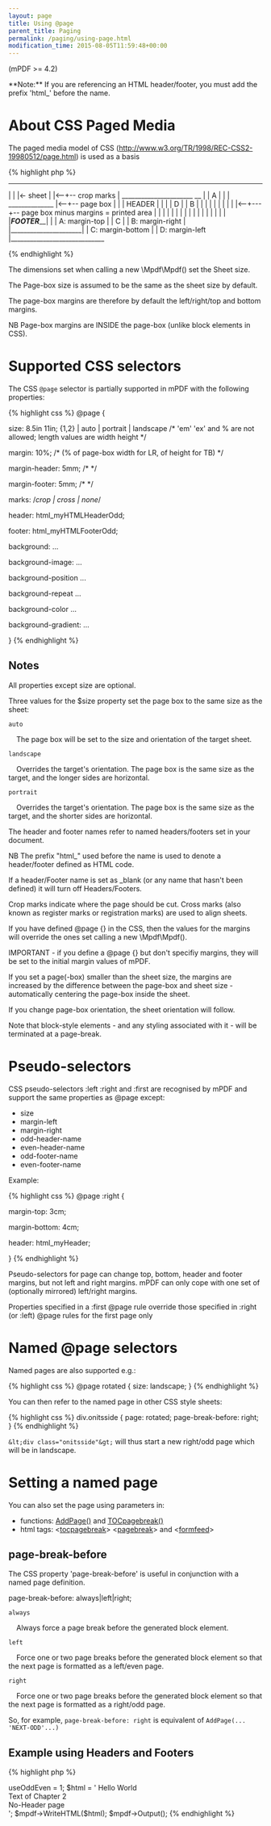 ```yaml
---
layout: page
title: Using @page
parent_title: Paging
permalink: /paging/using-page.html
modification_time: 2015-08-05T11:59:48+00:00
---
```


(mPDF >= 4.2)

<div class="alert alert-info" role="alert">**Note:** If you are referencing an HTML header/footer, you must add the prefix 'html_' before the name.</div>

# About CSS Paged Media

The paged media model of CSS (http://www.w3.org/TR/1998/REC-CSS2-19980512/page.html) is used as a basis

{% highlight php %}
   _____________________________
  |                         |   |<- sheet
  |                         |<--+-- crop marks
  |   ______________________  __
  |  |    A                 |
  |  |    ______________    |<--+-- page box
  |  |   |   HEADER     |   |
  |  | D |              | B |
  |  |   |              |   |
  |  |   |              |<--+---+-- page box minus margins = printed area
  |  |   |              |   |
  |  |   |              |   |
  |  |   |              |   |
  |  |   |___FOOTER_____|   |   |   A: margin-top
  |  |    C                 |   |   B: margin-right
  |  |______________________|   |   C: margin-bottom
  |                             |   D: margin-left
  |_____________________________

{% endhighlight %}

The dimensions set when calling a new \Mpdf\Mpdf() set the Sheet size.

The Page-box size is assumed to be the same as the sheet size by default.

The page-box margins are therefore by default the left/right/top and bottom margins.

NB Page-box margins are INSIDE the page-box (unlike block elements in CSS).

# Supported CSS selectors

The CSS `@page` selector is partially supported in mPDF with the following properties:

{% highlight css %}
@page {

  size: 8.5in 11in;  <length>{1,2} | auto | portrait | landscape  /* 'em' 'ex' and % are not allowed; length values are width height */

  margin: 10%; /* <any of the usual CSS values for margins> (% of page-box width for LR, of height for TB) */

  margin-header: 5mm; /* <any of the usual CSS values for margins> */

  margin-footer: 5mm; /* <any of the usual CSS values for margins> */

  marks: /*crop | cross | none*/

  header: html_myHTMLHeaderOdd;

  footer: html_myHTMLFooterOdd;

  background: ...

  background-image: ...

  background-position ...

  background-repeat ...

  background-color ...

  background-gradient: ...

}
{% endhighlight %}

## Notes

All properties except size are optional.

Three values for the <span class="parameter">$size</span> property set the page box to the same size as the sheet:

`auto`

    The page box will be set to the size and orientation of the target sheet.

`landscape`

    Overrides the target's orientation. The page box is the same size as the target, and the longer sides are horizontal.

`portrait`

    Overrides the target's orientation. The page box is the same size as the target, and the shorter sides are horizontal.

The header and footer names refer to named headers/footers set in your document.

NB The prefix "html_" used before the name is used to denote a header/footer defined as HTML code.

If a header/Footer name is set as _blank (or any name that hasn't been defined) it will turn off Headers/Footers.

Crop marks indicate where the page should be cut. Cross marks (also known as register marks or registration marks) are used to align sheets.

If you have defined @page {} in the CSS, then the values for the margins will override the ones set calling a new \Mpdf\Mpdf().

IMPORTANT - if you define a @page {} but don't specifiy margins, they will be set to the initial margin values of mPDF.

If you set a page(-box) smaller than the sheet size, the margins are increased by the difference between the page-box and sheet size - automatically centering the page-box inside the sheet.

If you change page-box orientation, the sheet orientation will follow.

Note that block-style elements - and any styling associated with it - will be terminated at a page-break.

# Pseudo-selectors

CSS pseudo-selectors :left :right and :first are recognised by mPDF and support the same properties as @page except:

<ul>
<li>size</li>
<li>margin-left</li>
<li>margin-right</li>
<li>odd-header-name</li>
<li>even-header-name</li>
<li>odd-footer-name</li>
<li>even-footer-name</li>
</ul>

Example:

{% highlight css %}
@page :right {

  margin-top: 3cm;

  margin-bottom: 4cm;

  header: html_myHeader;

}
{% endhighlight %}

Pseudo-selectors for page can change top, bottom, header and footer margins, but not left and right margins. mPDF can only cope with one set of (optionally mirrored) left/right margins.

Properties specified in a :first @page rule override those specified in :right (or :left) @page rules for the first page only

# Named @page selectors

Named pages are also supported e.g.:

{% highlight css %}
@page rotated { size: landscape; }
{% endhighlight %}

You can then refer to the named page in other CSS style sheets:

{% highlight css %}
div.onitsside { page: rotated; page-break-before: right; }
{% endhighlight %}

`&lt;div class="onitsside"&gt;` will thus start a new right/odd page which will be in landscape.

# Setting a named page

You can also set the page using parameters in:

<ul>
<li>functions: <a href="{{ "/reference/mpdf-functions/addpage.html" | prepend: site.baseurl }}">AddPage()</a> and <a href="{{ "/reference/mpdf-functions/tocpagebreak.html" | prepend: site.baseurl }}">TOCpagebreak()</a></li>
<li>html tags: &lt;<a href="{{ "/reference/html-control-tags/tocpagebreak.html" | prepend: site.baseurl }}">tocpagebreak</a>&gt; &lt;<a href="{{ "/reference/html-control-tags/pagebreak.html" | prepend: site.baseurl }}">pagebreak</a>&gt; and &lt;<a href="{{ "/reference/html-control-tags/formfeed.html" | prepend: site.baseurl }}">formfeed</a>&gt;</li>
</ul>

## page-break-before

The CSS property 'page-break-before' is useful in conjunction with a named page definition.

page-break-before: always|left|right;

`always`

    Always force a page break before the generated block element.

`left`

    Force one or two page breaks before the generated block element so that the next page is formatted as a left/even page.

`right`

    Force one or two page breaks before the generated block element so that the next page is formatted as a right/odd page.

So, for example, `page-break-before: right` is equivalent of `AddPage(... 'NEXT-ODD'...)`

## Example using Headers and Footers

{% highlight php %}
<?php

$mpdf = new \Mpdf\Mpdf();

$mpdf->useOddEven = 1;

$html = '

<html>

<head>

<style>

@page {

  size: auto;

  odd-header-name: html_myHeader1;

  even-header-name: html_myHeader2;

  odd-footer-name: html_myFooter1;

  even-footer-name: html_myFooter2;

}

@page chapter2 {

    odd-header-name: html_Chapter2HeaderOdd;

    even-header-name: html_Chapter2HeaderEven;

    odd-footer-name: html_Chapter2FooterOdd;

    even-footer-name: html_Chapter2FooterEven;

}

@page noheader {

    odd-header-name: _blank;

    even-header-name: _blank;

    odd-footer-name: _blank;

    even-footer-name: _blank;

}

div.chapter2 {

    page-break-before: right;

    page: chapter2;

}

div.noheader {

    page-break-before: right;

    page: noheader;

}

</style>

</head>

<body>

<htmlpageheader name="myHeader1" style="display:none">

<div style="text-align: right; border-bottom: 1px solid #000000; font-weight: bold; font-size: 10pt;">My document</div>

</htmlpageheader>

<htmlpageheader name="myHeader2" style="display:none">

<div style="border-bottom: 1px solid #000000; font-weight: bold;  font-size: 10pt;">My document</div>

</htmlpageheader>

<htmlpagefooter name="myFooter1" style="display:none">

<table width="100%" style="vertical-align: bottom; font-family: serif; font-size: 8pt;

    color: #000000; font-weight: bold; font-style: italic;"><tr>

    <td width="33%"><span style="font-weight: bold; font-style: italic;">{DATE j-m-Y}</span></td>

    <td width="33%" align="center" style="font-weight: bold; font-style: italic;">{PAGENO}/{nbpg}</td>

    <td width="33%" style="text-align: right; ">My document</td>

    </tr></table>

</htmlpagefooter>

<htmlpagefooter name="myFooter2" style="display:none">

<table width="100%" style="vertical-align: bottom; font-family: serif; font-size: 8pt;

    color: #000000; font-weight: bold; font-style: italic;"><tr>

    <td width="33%"><span style="font-weight: bold; font-style: italic;">My document</span></td>

    <td width="33%" align="center" style="font-weight: bold; font-style: italic;">{PAGENO}/{nbpg}</td>

    <td width="33%" style="text-align: right; ">{DATE j-m-Y}</td>

    </tr></table>

</htmlpagefooter>

<htmlpageheader name="Chapter2HeaderOdd" style="display:none">

<div style="text-align: right; border-bottom: 1px solid #000000; font-weight: bold; font-size: 10pt;">Chapter 2</div>

</htmlpageheader>

<htmlpageheader name="Chapter2HeaderEven" style="display:none">

<div style="border-bottom: 1px solid #000000; font-weight: bold; font-size: 10pt;">Chapter 2</div>

</htmlpageheader>

<htmlpagefooter name="Chapter2FooterOdd" style="display:none">

<div style="text-align: right; font-weight: bold; font-size: 8pt; font-style: italic;">Chapter 2 Footer</div>

</htmlpagefooter>

<htmlpagefooter name="Chapter2FooterEven" style="display:none">

<div style="font-weight: bold; font-size: 8pt; font-style: italic;">Chapter 2 Footer</div>

</htmlpagefooter>

Hello World

<div class="chapter2">Text of Chapter 2</div>

<div class="noheader">No-Header page</div>

</body></html>

';

$mpdf->WriteHTML($html);

$mpdf->Output();
{% endhighlight %}

